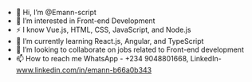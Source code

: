 - 👋 Hi, I’m @Emann-script
- 👀 I’m interested in Front-end Development
- ⚡ I know Vue.js, HTML, CSS, JavaScript, and Node.js
- 🌱 I’m currently learning React.js, Angular, and TypeScript
- 💞️ I’m looking to collaborate on jobs related to Front-end development
- 📫 How to reach me WhatsApp - +234 9048801668, LinkedIn- www.linkedin.com/in/emann-b66a0b343

<!---
Emann-script/Emann-script is a ✨ special ✨ repository because its `README.md` (this file) appears on your GitHub profile.
You can click the Preview link to take a look at your changes.
--->
